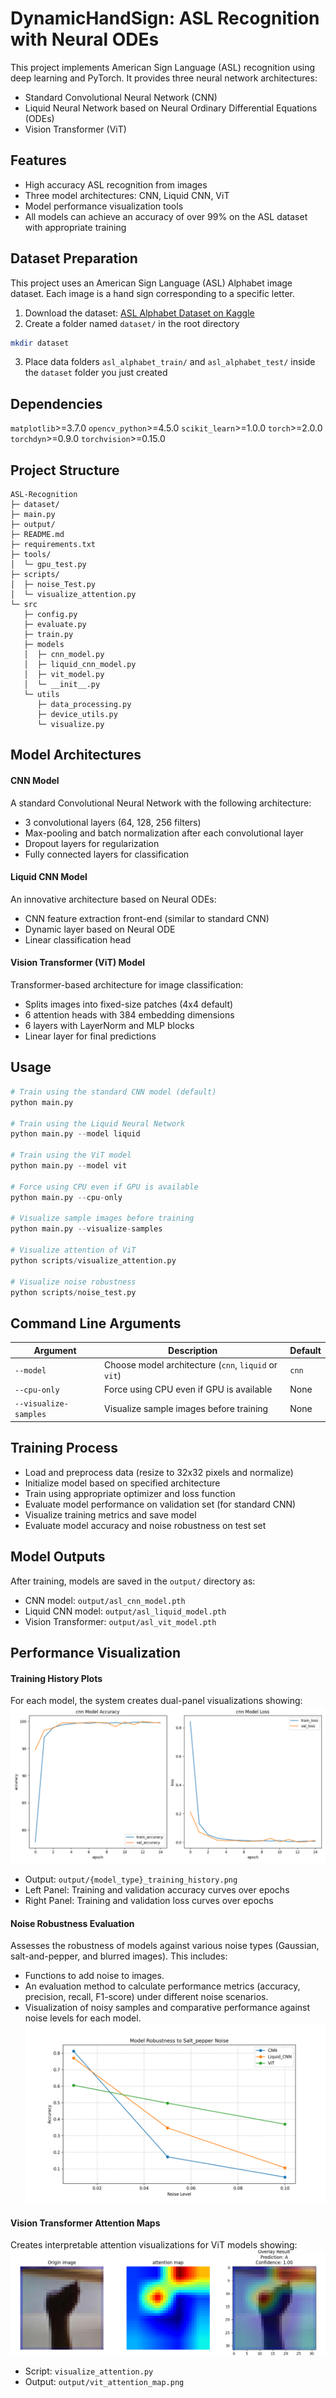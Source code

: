 # DynamicHandSign: ASL Recognition with Neural ODEs

This project implements American Sign Language (ASL) recognition using deep learning and PyTorch. It provides three neural network architectures:

- Standard Convolutional Neural Network (CNN)
- Liquid Neural Network based on Neural Ordinary Differential Equations (ODEs)
- Vision Transformer (ViT)

## Features
- High accuracy ASL recognition from images
- Three model architectures: CNN, Liquid CNN, ViT
- Model performance visualization tools
- All models can achieve an accuracy of over 99% on the ASL dataset with appropriate training


## Dataset Preparation
This project uses an American Sign Language (ASL) Alphabet image dataset. Each image is a hand sign corresponding to a specific letter.

1. Download the dataset: [ASL Alphabet Dataset on Kaggle ](https://www.kaggle.com/datasets/grassknoted/asl-alphabet)
2. Create a folder named `dataset/` in the root directory
```bash
mkdir dataset
```
3. Place data folders `asl_alphabet_train/` and `asl_alphabet_test/` inside the `dataset` folder you just created

## Dependencies

`matplotlib`>=3.7.0
`opencv_python`>=4.5.0
`scikit_learn`>=1.0.0
`torch`>=2.0.0
`torchdyn`>=0.9.0
`torchvision`>=0.15.0

## Project Structure
```
ASL-Recognition
├─ dataset/
├─ main.py
├─ output/
├─ README.md
├─ requirements.txt
├─ tools/
│  └─ gpu_test.py
├─ scripts/
│  ├─ noise_Test.py
│  └─ visualize_attention.py
└─ src
   ├─ config.py
   ├─ evaluate.py
   ├─ train.py
   ├─ models
   │  ├─ cnn_model.py
   │  ├─ liquid_cnn_model.py
   │  ├─ vit_model.py
   │  └─ __init__.py
   └─ utils
      ├─ data_processing.py
      ├─ device_utils.py
      └─ visualize.py
```
## Model Architectures

#### CNN Model
A standard Convolutional Neural Network with the following architecture:

- 3 convolutional layers (64, 128, 256 filters)
- Max-pooling and batch normalization after each convolutional layer
- Dropout layers for regularization
- Fully connected layers for classification

#### Liquid CNN Model
An innovative architecture based on Neural ODEs:

- CNN feature extraction front-end (similar to standard CNN)
- Dynamic layer based on Neural ODE
- Linear classification head

#### Vision Transformer (ViT) Model
Transformer-based architecture for image classification:

- Splits images into fixed-size patches (4x4 default)
- 6 attention heads with 384 embedding dimensions
- 6 layers with LayerNorm and MLP blocks
- Linear layer for final predictions


## Usage
```Python
# Train using the standard CNN model (default)
python main.py

# Train using the Liquid Neural Network
python main.py --model liquid

# Train using the ViT model
python main.py --model vit

# Force using CPU even if GPU is available
python main.py --cpu-only

# Visualize sample images before training
python main.py --visualize-samples

# Visualize attention of ViT
python scripts/visualize_attention.py

# Visualize noise robustness
python scripts/noise_test.py
```

## Command Line Arguments

| Argument              | Description                                          | Default |
| --------------------- | -----------------------------------------------------| ------- |
| `--model`             | Choose model architecture (`cnn`, `liquid` or `vit`) | `cnn`   |
| `--cpu-only`          | Force using CPU even if GPU is available             | None    |
| `--visualize-samples` | Visualize sample images before training              | None    |


## Training Process
- Load and preprocess data (resize to 32x32 pixels and normalize)
- Initialize model based on specified architecture
- Train using appropriate optimizer and loss function
- Evaluate model performance on validation set (for standard CNN)
- Visualize training metrics and save model
- Evaluate model accuracy and noise robustness on test set

## Model Outputs
After training, models are saved in the `output/` directory as:

- CNN model: `output/asl_cnn_model.pth`
- Liquid CNN model: `output/asl_liquid_model.pth`
- Vision Transformer: `output/asl_vit_model.pth`

## Performance Visualization
#### Training History Plots
For each model, the system creates dual-panel visualizations showing:
![alt text](output/cnn_training_history.png)

- Output: `output/{model_type}_training_history.png`
- Left Panel: Training and validation accuracy curves over epochs
- Right Panel: Training and validation loss curves over epochs

#### Noise Robustness Evaluation
Assesses the robustness of models against various noise types (Gaussian, salt-and-pepper, and blurred images). This includes:

- Functions to add noise to images.
- An evaluation method to calculate performance metrics (accuracy, precision, recall, F1-score) under different noise scenarios.
- Visualization of noisy samples and comparative performance against noise levels for each model.
![alt text](output/salt_pepper_noise_comparison.png)

#### Vision Transformer Attention Maps
Creates interpretable attention visualizations for ViT models showing:
![alt text](output/vit_attention_map.png)
- Script: `visualize_attention.py`
- Output: `output/vit_attention_map.png`
